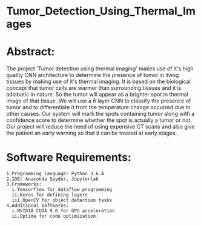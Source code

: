 # Tumor_Detection_Using_Thermal_Images

# Abstract:
  The project 'Tumor detection using thermal imaging' makes use of it's high quality CNN architecture to determine the presence of tumor in living tissues by making use of it's thermal imaging. It is based on the biological concept that tumor cells are warmer than surrounding tissues and it is adiabatic in nature. So the tumor will appear as a brighter spot in thermal image of that tissue. We will use a 6 layer CNN to classify the presence of tumor and to differentiate it from the temperature change occurred due to other causes. Our system will mark the spots containing tumor along with a confidence score to determine whether the spot is actually a tumor or not. Our project will reduce the need of using expensive CT scans and also give the patient an early warning so that it can be treated at early stages.


# Software Requirements:
    1.Programming language: Python 3.6.4
    2.IDE: Anaconda Spyder, Jupyterlab
    3.Frameworks:
      i.Tensorflow for dataflow programming
      ii.Keras for defining layers
      iii.OpenCV for object detection tasks
    4.Additional Softwares:
      i.NVIDIA CUDA 9.0 for GPU acceleration
      ii.Optima for code optimization.
      
 
  
  

